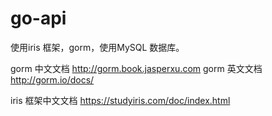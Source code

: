 # go-api
使用iris 框架，gorm，使用MySQL 数据库。

gorm 中文文档 http://gorm.book.jasperxu.com
gorm 英文文档 http://gorm.io/docs/

iris 框架中文文档
https://studyiris.com/doc/index.html